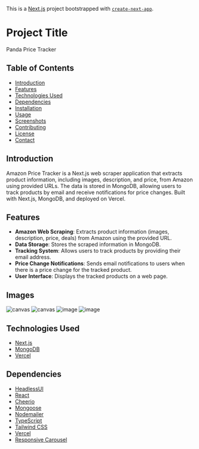 This is a [Next.js](https://nextjs.org/) project bootstrapped with [`create-next-app`](https://github.com/vercel/next.js/tree/canary/packages/create-next-app).

# Project Title

Panda Price Tracker

## Table of Contents

- [Introduction](#introduction)
- [Features](#features)
- [Technologies Used](#technologies-used)
- [Dependencies](#dependencies)
- [Installation](#installation)
- [Usage](#usage)
- [Screenshots](#screenshots)
- [Contributing](#contributing)
- [License](#license)
- [Contact](#contact)

## Introduction

Amazon Price Tracker is a Next.js web scraper application that extracts product information, including images, description, and price, from Amazon using provided URLs. The data is stored in MongoDB, allowing users to track products by email and receive notifications for price changes. Built with Next.js, MongoDB, and deployed on Vercel.

## Features

- **Amazon Web Scraping**: Extracts product information (images, description, price, deals) from Amazon using the provided URL.
- **Data Storage**: Stores the scraped information in MongoDB.
- **Tracking System**: Allows users to track products by providing their email address.
- **Price Change Notifications**: Sends email notifications to users when there is a price change for the tracked product.
- **User Interface**: Displays the tracked products on a web page.

## Images
![canvas](https://github.com/GM-Frost/Pandawise-PriceScaper/assets/110303752/a4579aaf-7c53-4f69-b289-b0ec72b2a722)
![canvas](https://github.com/GM-Frost/Pandawise-PriceScaper/assets/110303752/25165e13-0427-4cbf-951c-191b4dff2a68)
![image](https://github.com/GM-Frost/Pandawise-PriceScaper/assets/110303752/2e19180c-2240-44e7-b31b-85c30bc30438)
![image](https://github.com/GM-Frost/Pandawise-PriceScaper/assets/110303752/c4b58f59-f6f2-40b7-994d-4e69c1d74878)




## Technologies Used

- [Next.js](https://nextjs.org/)
- [MongoDB](https://www.mongodb.com/)
- [Vercel](https://vercel.com/)

## Dependencies

- [HeadlessUI](https://headlessui.dev/)
- [React](https://reactjs.org/)
- [Cheerio](https://cheerio.js.org/)
- [Mongoose](https://mongoosejs.com/)
- [Nodemailer](https://nodemailer.com/)
- [TypeScript](https://www.typescriptlang.org/)
- [Tailwind CSS](https://tailwindcss.com/)
- [Vercel](https://vercel.com/)
- [Responsive Carousel](https://react-responsive-carousel.js.org/)
